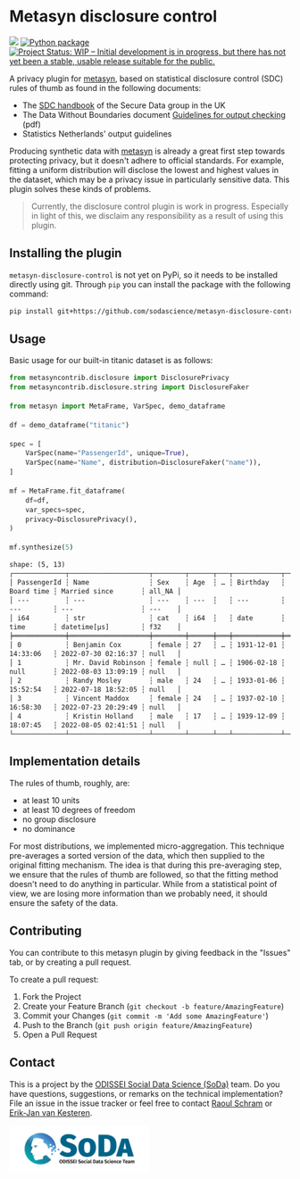 # Metasyn disclosure control
[![](https://img.shields.io/badge/metasyn-plugin-blue?logo=python&logoColor=white)](https://github.com/sodascience/metasyn)
[![Python package](https://github.com/sodascience/metasyn-disclosure-control/actions/workflows/python-package.yml/badge.svg)](https://github.com/sodascience/metasyn-disclosure-control/actions/workflows/python-package.yml)
[![Project Status: WIP – Initial development is in progress, but there has not yet been a stable, usable release suitable for the public.](https://www.repostatus.org/badges/latest/wip.svg)](https://www.repostatus.org/#wip)

A privacy plugin for [metasyn](https://github.com/sodascience/metasyn), based on statistical disclosure control (SDC) rules of thumb as found in the following documents:

- The [SDC handbook](https://securedatagroup.org/guides-and-resources/sdc-handbook/) of the Secure Data group in the UK
- The Data Without Boundaries document [Guidelines for output checking](https://wayback.archive-it.org/12090/*/https:/cros-legacy.ec.europa.eu/system/files/dwb_standalone-document_output-checking-guidelines.pdf) (pdf)
- Statistics Netherlands' output guidelines

Producing synthetic data with [metasyn](https://github.com/sodascience/metasyn) is already a great first step towards protecting privacy, but it doesn't adhere to official standards. For example, fitting a uniform distribution will disclose the lowest and highest values in the dataset, which may be a privacy issue in particularly sensitive data. This plugin solves these kinds of problems.

> Currently, the disclosure control plugin is work in progress. Especially in light of this, we disclaim
any responsibility as a result of using this plugin. 

## Installing the plugin

`metasyn-disclosure-control` is not yet on PyPi, so it needs to be installed directly using git. Through `pip` you can install the package with the following command:

 ```sh
 pip install git+https://github.com/sodascience/metasyn-disclosure-control.git
 ```

## Usage

Basic usage for our built-in titanic dataset is as follows:

```py
from metasyncontrib.disclosure import DisclosurePrivacy
from metasyncontrib.disclosure.string import DisclosureFaker

from metasyn import MetaFrame, VarSpec, demo_dataframe

df = demo_dataframe("titanic")

spec = [
    VarSpec(name="PassengerId", unique=True),
    VarSpec(name="Name", distribution=DisclosureFaker("name")),
]

mf = MetaFrame.fit_dataframe(
    df=df,
    var_specs=spec,
    privacy=DisclosurePrivacy(),
)

mf.synthesize(5)
```

```
shape: (5, 13)
┌─────────────┬────────────────────┬────────┬──────┬───┬────────────┬────────────┬─────────────────────┬────────┐
│ PassengerId ┆ Name               ┆ Sex    ┆ Age  ┆ … ┆ Birthday   ┆ Board time ┆ Married since       ┆ all_NA │
│ ---         ┆ ---                ┆ ---    ┆ ---  ┆   ┆ ---        ┆ ---        ┆ ---                 ┆ ---    │
│ i64         ┆ str                ┆ cat    ┆ i64  ┆   ┆ date       ┆ time       ┆ datetime[μs]        ┆ f32    │
╞═════════════╪════════════════════╪════════╪══════╪═══╪════════════╪════════════╪═════════════════════╪════════╡
│ 0           ┆ Benjamin Cox       ┆ female ┆ 27   ┆ … ┆ 1931-12-01 ┆ 14:33:06   ┆ 2022-07-30 02:16:37 ┆ null   │
│ 1           ┆ Mr. David Robinson ┆ female ┆ null ┆ … ┆ 1906-02-18 ┆ null       ┆ 2022-08-03 13:09:19 ┆ null   │
│ 2           ┆ Randy Mosley       ┆ male   ┆ 24   ┆ … ┆ 1933-01-06 ┆ 15:52:54   ┆ 2022-07-18 18:52:05 ┆ null   │
│ 3           ┆ Vincent Maddox     ┆ female ┆ 24   ┆ … ┆ 1937-02-10 ┆ 16:58:30   ┆ 2022-07-23 20:29:49 ┆ null   │
│ 4           ┆ Kristin Holland    ┆ male   ┆ 17   ┆ … ┆ 1939-12-09 ┆ 18:07:45   ┆ 2022-08-05 02:41:51 ┆ null   │
└─────────────┴────────────────────┴────────┴──────┴───┴────────────┴────────────┴─────────────────────┴────────┘
```


## Implementation details
The rules of thumb, roughly, are: 

- at least 10 units
- at least 10 degrees of freedom
- no group disclosure
- no dominance

For most distributions, we implemented micro-aggregation. This technique pre-averages a sorted version of the data, which then supplied to the original fitting mechanism. The idea is that during this pre-averaging step, we ensure that the rules of thumb are followed, so that the fitting method doesn't need to do anything in particular. While from a statistical point of view, we are losing more information than we probably need, it should ensure the safety of the data. 



<!-- CONTRIBUTING -->
## Contributing
You can contribute to this metasyn plugin by giving feedback in the "Issues" tab, or by creating a pull request.

To create a pull request:
1. Fork the Project
2. Create your Feature Branch (`git checkout -b feature/AmazingFeature`)
3. Commit your Changes (`git commit -m 'Add some AmazingFeature'`)
4. Push to the Branch (`git push origin feature/AmazingFeature`)
5. Open a Pull Request


<!-- CONTACT -->
## Contact
This is a project by the [ODISSEI Social Data Science (SoDa)](https://odissei-data.nl/nl/soda/) team. Do you have questions, suggestions, or remarks on the technical implementation? File an issue in the issue tracker or feel free to contact [Raoul Schram](https://github.com/qubixes) or [Erik-Jan van Kesteren](https://github.com/vankesteren).

<img src="soda.png" alt="SoDa logo" width="250px"/> 
